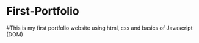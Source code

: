 # First-Portfolio
#This is my first portfolio website using html, css and basics of Javascript (DOM)
